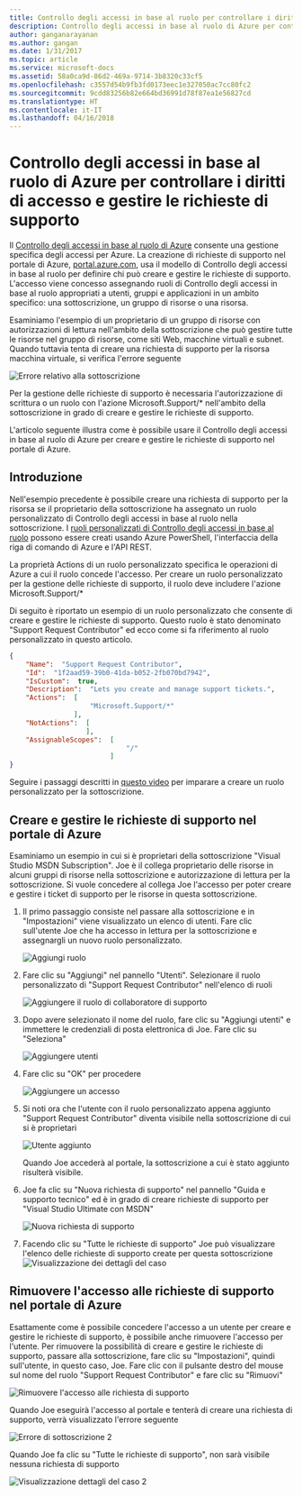 ```yaml
---
title: Controllo degli accessi in base al ruolo per controllare i diritti di accesso e gestire le richieste di supporto | Documentazione Microsoft
description: Controllo degli accessi in base al ruolo di Azure per controllare i diritti di accesso e gestire le richieste di supporto
author: ganganarayanan
ms.author: gangan
ms.date: 1/31/2017
ms.topic: article
ms.service: microsoft-docs
ms.assetid: 58a0ca9d-86d2-469a-9714-3b8320c33cf5
ms.openlocfilehash: c3557d54b9fb3fd0173eec1e327050ac7cc80fc2
ms.sourcegitcommit: 9cdd83256b82e664bd36991d78f87ea1e56827cd
ms.translationtype: HT
ms.contentlocale: it-IT
ms.lasthandoff: 04/16/2018
---
```

# <a name="azure-role-based-access-control-rbac-to-control-access-rights-to-create-and-manage-support-requests"></a>Controllo degli accessi in base al ruolo di Azure per controllare i diritti di accesso e gestire le richieste di supporto

Il [Controllo degli accessi in base al ruolo di Azure](https://docs.microsoft.com/azure/role-based-access-control/overview) consente una gestione specifica degli accessi per Azure.
La creazione di richieste di supporto nel portale di Azure, [portal.azure.com](https://portal.azure.com), usa il modello di Controllo degli accessi in base al ruolo per definire chi può creare e gestire le richieste di supporto.
L'accesso viene concesso assegnando ruoli di Controllo degli accessi in base al ruolo appropriati a utenti, gruppi e applicazioni in un ambito specifico: una sottoscrizione, un gruppo di risorse o una risorsa.

Esaminiamo l'esempio di un proprietario di un gruppo di risorse con autorizzazioni di lettura nell'ambito della sottoscrizione che può gestire tutte le risorse nel gruppo di risorse, come siti Web, macchine virtuali e subnet.
Quando tuttavia tenta di creare una richiesta di supporto per la risorsa macchina virtuale, si verifica l'errore seguente

![Errore relativo alla sottoscrizione](./media/create-manage-support-requests-using-access-control/subscription-error.png)

Per la gestione delle richieste di supporto è necessaria l'autorizzazione di scrittura o un ruolo con l'azione Microsoft.Support/* nell'ambito della sottoscrizione in grado di creare e gestire le richieste di supporto.

L'articolo seguente illustra come è possibile usare il Controllo degli accessi in base al ruolo di Azure per creare e gestire le richieste di supporto nel portale di Azure.

## <a name="getting-started"></a>Introduzione

Nell'esempio precedente è possibile creare una richiesta di supporto per la risorsa se il proprietario della sottoscrizione ha assegnato un ruolo personalizzato di Controllo degli accessi in base al ruolo nella sottoscrizione.
I [ruoli personalizzati di Controllo degli accessi in base al ruolo](https://azure.microsoft.com/documentation/articles/role-based-access-control-custom-roles/) possono essere creati usando Azure PowerShell, l'interfaccia della riga di comando di Azure e l'API REST.

La proprietà Actions di un ruolo personalizzato specifica le operazioni di Azure a cui il ruolo concede l'accesso.
Per creare un ruolo personalizzato per la gestione delle richieste di supporto, il ruolo deve includere l'azione Microsoft.Support/*

Di seguito è riportato un esempio di un ruolo personalizzato che consente di creare e gestire le richieste di supporto.
Questo ruolo è stato denominato "Support Request Contributor" ed ecco come si fa riferimento al ruolo personalizzato in questo articolo.

``` Json
{
    "Name":  "Support Request Contributor",
    "Id":  "1f2aad59-39b0-41da-b052-2fb070bd7942",
    "IsCustom":  true,
    "Description":  "Lets you create and manage support tickets.",
    "Actions":  [
                    "Microsoft.Support/*"
                ],
    "NotActions":  [
                   ],
    "AssignableScopes":  [
                             "/"
                         ]
}
```

Seguire i passaggi descritti in [questo video](https://www.youtube.com/watch?v=-PaBaDmfwKI) per imparare a creare un ruolo personalizzato per la sottoscrizione.

## <a name="create-and-manage-support-requests-in-the-azure-portal"></a>Creare e gestire le richieste di supporto nel portale di Azure

Esaminiamo un esempio in cui si è proprietari della sottoscrizione "Visual Studio MSDN Subscription".
Joe è il collega proprietario delle risorse in alcuni gruppi di risorse nella sottoscrizione e autorizzazione di lettura per la sottoscrizione.
Si vuole concedere al collega Joe l'accesso per poter creare e gestire i ticket di supporto per le risorse in questa sottoscrizione.

1. Il primo passaggio consiste nel passare alla sottoscrizione e in "Impostazioni" viene visualizzato un elenco di utenti. Fare clic sull'utente Joe che ha accesso in lettura per la sottoscrizione e assegnargli un nuovo ruolo personalizzato.

    ![Aggiungi ruolo](./media/create-manage-support-requests-using-access-control/add-role.png)

2. Fare clic su "Aggiungi" nel pannello "Utenti". Selezionare il ruolo personalizzato di "Support Request Contributor" nell'elenco di ruoli

    ![Aggiungere il ruolo di collaboratore di supporto](./media/create-manage-support-requests-using-access-control/add-support-contributor-role.png)

3. Dopo avere selezionato il nome del ruolo, fare clic su "Aggiungi utenti" e immettere le credenziali di posta elettronica di Joe. Fare clic su "Seleziona"

    ![Aggiungere utenti](./media/create-manage-support-requests-using-access-control/add-users.png)

4. Fare clic su "OK" per procedere

    ![Aggiungere un accesso](./media/create-manage-support-requests-using-access-control/add-access.png)

5. Si noti ora che l'utente con il ruolo personalizzato appena aggiunto "Support Request Contributor" diventa visibile nella sottoscrizione di cui si è proprietari

    ![Utente aggiunto](./media/create-manage-support-requests-using-access-control/user-added.png)

    Quando Joe accederà al portale, la sottoscrizione a cui è stato aggiunto risulterà visibile.

7. Joe fa clic su "Nuova richiesta di supporto" nel pannello "Guida e supporto tecnico" ed è in grado di creare richieste di supporto per "Visual Studio Ultimate con MSDN"

    ![Nuova richiesta di supporto](./media/create-manage-support-requests-using-access-control/new-support-request.png)

8. Facendo clic su "Tutte le richieste di supporto" Joe può visualizzare l'elenco delle richieste di supporto create per questa sottoscrizione ![Visualizzazione dei dettagli del caso](./media/create-manage-support-requests-using-access-control/case-details-view.png)

## <a name="remove-support-request-access-in-the-azure-portal"></a>Rimuovere l'accesso alle richieste di supporto nel portale di Azure

Esattamente come è possibile concedere l'accesso a un utente per creare e gestire le richieste di supporto, è possibile anche rimuovere l'accesso per l'utente.
Per rimuovere la possibilità di creare e gestire le richieste di supporto, passare alla sottoscrizione, fare clic su "Impostazioni", quindi sull'utente, in questo caso, Joe.
Fare clic con il pulsante destro del mouse sul nome del ruolo "Support Request Contributor" e fare clic su "Rimuovi"

![Rimuovere l'accesso alle richiesta di supporto](./media/create-manage-support-requests-using-access-control/remove-support-request-access.png)

Quando Joe eseguirà l'accesso al portale e tenterà di creare una richiesta di supporto, verrà visualizzato l'errore seguente

![Errore di sottoscrizione 2](./media/create-manage-support-requests-using-access-control/subscription-error-2.png)

Quando Joe fa clic su "Tutte le richieste di supporto", non sarà visibile nessuna richiesta di supporto

![Visualizzazione dettagli del caso 2](./media/create-manage-support-requests-using-access-control/case-details-view-2.png)
